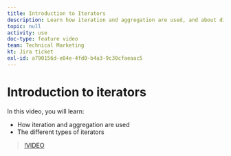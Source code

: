 ```yaml
---
title: Introduction to Iterators
description: Learn how iteration and aggregation are used, and about different types of iterators in [!DNL Adobe Workfront Fusion].
topic: null
activity: use
doc-type: feature video
team: Technical Marketing
kt: Jira ticket
exl-id: a790156d-e04e-4fd0-b4a3-9c30cfaeaac5
---
```

# Introduction to iterators

In this video, you will learn:

* How iteration and aggregation are used
* The different types of iterators

>[!VIDEO](https://video.tv.adobe.com/v/335277/?quality=12)
